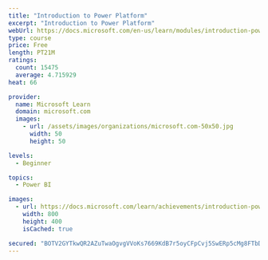```yaml
---
title: "Introduction to Power Platform"
excerpt: "Introduction to Power Platform"
webUrl: https://docs.microsoft.com/en-us/learn/modules/introduction-power-platform/
type: course
price: Free
length: PT21M
ratings:
  count: 15475
  average: 4.715929
heat: 66

provider:
  name: Microsoft Learn
  domain: microsoft.com
  images:
    - url: /assets/images/organizations/microsoft.com-50x50.jpg
      width: 50
      height: 50

levels:
  - Beginner

topics:
  - Power BI

images:
  - url: https://docs.microsoft.com/learn/achievements/introduction-power-platform-social.png
    width: 800
    height: 400
    isCached: true

secured: "BOTV2GYTkwQR2AZuTwaOgvgVVoKs7669KdB7r5oyCFpCvj5SwERp5cMg8FTbD396tGjzzhSOD6tTyCrl4c5gBxcx/GOwMRzmFvpsudKbYM9HfQBvfZJn51GydrHWVXxyUTNVAKclf50ZL0a3cmrXdNvfcrdwxmg/9lhDVy8aVbP6oIxH4NeZlZ6PMAOYZKh8O3L+PGiPm58HUBzsku4oP81MuRzKctk8hDXq6XspTogdSYrRy7zHBdoKN5J6V8QNs06qUjXaaEjyFb1aGZ//P4BHZa2TOnk1Kz1xPeagu48dhVX8ijxpOrgNZ0Q8/5eXaH1YI9LOuyc5D6k0QoDPgwMWYUP4qF3kV2Oci4XZ1g1rnaY36+VjT/ccHS1SfUzkVwyAJd1g19NKnUddkkLl5Y30epcFU2jfOLWxPDVp01m+9WvPFt3WuTsDIGZ2R7OF;KX4OZycpDIrSZIyqpNhAMQ=="
---
```


